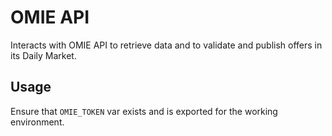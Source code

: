 OMIE API
==========

Interacts with OMIE API to retrieve data and to validate and publish offers in its Daily Market.

Usage
------

Ensure that `OMIE_TOKEN` var exists and is exported for the working environment.
